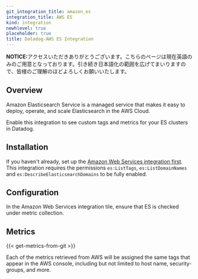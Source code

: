 ```yaml
---
git_integration_title: amazon_es
integration_title: AWS ES
kind: integration
newhlevel: true
placeholder: true
title: Datadog-AWS ES Integration
---
```


<div class='alert alert-info'><strong>NOTICE:</strong>アクセスいただきありがとうございます。こちらのページは現在英語のみのご用意となっております。引き続き日本語化の範囲を広げてまいりますので、皆様のご理解のほどよろしくお願いいたします。</div>


## Overview

Amazon Elasticsearch Service is a managed service that makes it easy to deploy, operate, and scale Elasticsearch in the AWS Cloud.

Enable this integration to see custom tags and metrics for your ES clusters in Datadog.

## Installation

If you haven't already, set up the [Amazon Web Services integration first](/integrations/aws). This integration requires the permissions `es:ListTags`, `es:ListDomainNames`  and `es:DescribeElasticsearchDomains` to be fully enabled.

## Configuration

In the Amazon Web Services integration tile, ensure that ES is checked under metric collection.

## Metrics

{{< get-metrics-from-git >}}

Each of the metrics retrieved from AWS will be assigned the same tags that appear in the AWS console, including but not limited to host name, security-groups, and more.
